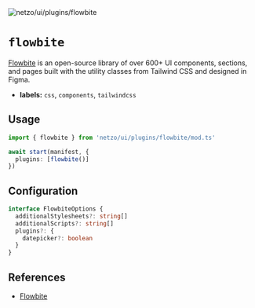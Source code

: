 <img src="https://raw.githubusercontent.com/netzo/netzo/main/assets/plugins/flowbite.svg" alt="netzo/ui/plugins/flowbite" class="mb-5 w-75px">

# `flowbite`

[Flowbite](https://flowbite.com) is an open-source library of over 600+ UI components, sections, and pages built with the utility classes from Tailwind CSS and designed in Figma.

- **labels:** `css`, `components`, `tailwindcss`

## Usage

```ts
import { flowbite } from 'netzo/ui/plugins/flowbite/mod.ts'

await start(manifest, {
  plugins: [flowbite()]
})
```

## Configuration

```ts
interface FlowbiteOptions {
  additionalStylesheets?: string[]
  additionalScripts?: string[]
  plugins?: {
    datepicker?: boolean
  }
}
```

## References

- [Flowbite](https://flowbite.com/)
